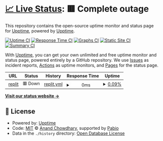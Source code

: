# [📈 Live Status](https://demo.upptime.js.org): <!--live status--> **🟥 Complete outage**

This repository contains the open-source uptime monitor and status page for [Upptime](https://upptime.js.org), powered by [Upptime](https://github.com/upptime/upptime).

[![Uptime CI](https://github.com/halfnother/upptime/workflows/Uptime%20CI/badge.svg)](https://github.com/halfnother/upptime/actions?query=workflow%3A%22Uptime+CI%22)
[![Response Time CI](https://github.com/halfnother/upptime/workflows/Response%20Time%20CI/badge.svg)](https://github.com/halfnother/upptime/actions?query=workflow%3A%22Response+Time+CI%22)
[![Graphs CI](https://github.com/halfnother/upptime/workflows/Graphs%20CI/badge.svg)](https://github.com/halfnother/upptime/actions?query=workflow%3A%22Graphs+CI%22)
[![Static Site CI](https://github.com/halfnother/upptime/workflows/Static%20Site%20CI/badge.svg)](https://github.com/halfnother/upptime/actions?query=workflow%3A%22Static+Site+CI%22)
[![Summary CI](https://github.com/halfnother/upptime/workflows/Summary%20CI/badge.svg)](https://github.com/halfnother/upptime/actions?query=workflow%3A%22Summary+CI%22)

With [Upptime](https://upptime.js.org), you can get your own unlimited and free uptime monitor and status page, powered entirely by a GitHub repository. We use [Issues](https://github.com/upptime/upptime/issues) as incident reports, [Actions](https://github.com/halfnother/upptime/actions) as uptime monitors, and [Pages](https://demo.upptime.js.org) for the status page.

<!--start: status pages-->
<!-- This summary is generated by Upptime (https://github.com/upptime/upptime) -->
<!-- Do not edit this manually, your changes will be overwritten -->
<!-- prettier-ignore -->
| URL | Status | History | Response Time | Uptime |
| --- | ------ | ------- | ------------- | ------ |
| <img alt="" src="https://icons.duckduckgo.com/ip3/494096ab-0c2a-4ac3-933f-0ffaa1d4ff70-00-2q0n8q7s5x8y1.riker.replit.dev.ico" height="13"> [replit](https://494096ab-0c2a-4ac3-933f-0ffaa1d4ff70-00-2q0n8q7s5x8y1.riker.replit.dev/) | 🟥 Down | [replit.yml](https://github.com/halfnother/upptime/commits/HEAD/history/replit.yml) | <details><summary><img alt="Response time graph" src="./graphs/replit/response-time-week.png" height="20"> 0ms</summary><br><a href="https://halfnother.github.io/upptime/history/replit"><img alt="Response time 0" src="https://img.shields.io/endpoint?url=https%3A%2F%2Fraw.githubusercontent.com%2Fhalfnother%2Fupptime%2FHEAD%2Fapi%2Freplit%2Fresponse-time.json"></a><br><a href="https://halfnother.github.io/upptime/history/replit"><img alt="24-hour response time 0" src="https://img.shields.io/endpoint?url=https%3A%2F%2Fraw.githubusercontent.com%2Fhalfnother%2Fupptime%2FHEAD%2Fapi%2Freplit%2Fresponse-time-day.json"></a><br><a href="https://halfnother.github.io/upptime/history/replit"><img alt="7-day response time 0" src="https://img.shields.io/endpoint?url=https%3A%2F%2Fraw.githubusercontent.com%2Fhalfnother%2Fupptime%2FHEAD%2Fapi%2Freplit%2Fresponse-time-week.json"></a><br><a href="https://halfnother.github.io/upptime/history/replit"><img alt="30-day response time 0" src="https://img.shields.io/endpoint?url=https%3A%2F%2Fraw.githubusercontent.com%2Fhalfnother%2Fupptime%2FHEAD%2Fapi%2Freplit%2Fresponse-time-month.json"></a><br><a href="https://halfnother.github.io/upptime/history/replit"><img alt="1-year response time 0" src="https://img.shields.io/endpoint?url=https%3A%2F%2Fraw.githubusercontent.com%2Fhalfnother%2Fupptime%2FHEAD%2Fapi%2Freplit%2Fresponse-time-year.json"></a></details> | <details><summary><a href="https://halfnother.github.io/upptime/history/replit">0.09%</a></summary><a href="https://halfnother.github.io/upptime/history/replit"><img alt="All-time uptime 0.09%" src="https://img.shields.io/endpoint?url=https%3A%2F%2Fraw.githubusercontent.com%2Fhalfnother%2Fupptime%2FHEAD%2Fapi%2Freplit%2Fuptime.json"></a><br><a href="https://halfnother.github.io/upptime/history/replit"><img alt="24-hour uptime 0.09%" src="https://img.shields.io/endpoint?url=https%3A%2F%2Fraw.githubusercontent.com%2Fhalfnother%2Fupptime%2FHEAD%2Fapi%2Freplit%2Fuptime-day.json"></a><br><a href="https://halfnother.github.io/upptime/history/replit"><img alt="7-day uptime 0.09%" src="https://img.shields.io/endpoint?url=https%3A%2F%2Fraw.githubusercontent.com%2Fhalfnother%2Fupptime%2FHEAD%2Fapi%2Freplit%2Fuptime-week.json"></a><br><a href="https://halfnother.github.io/upptime/history/replit"><img alt="30-day uptime 0.09%" src="https://img.shields.io/endpoint?url=https%3A%2F%2Fraw.githubusercontent.com%2Fhalfnother%2Fupptime%2FHEAD%2Fapi%2Freplit%2Fuptime-month.json"></a><br><a href="https://halfnother.github.io/upptime/history/replit"><img alt="1-year uptime 0.09%" src="https://img.shields.io/endpoint?url=https%3A%2F%2Fraw.githubusercontent.com%2Fhalfnother%2Fupptime%2FHEAD%2Fapi%2Freplit%2Fuptime-year.json"></a></details>

<!--end: status pages-->

[**Visit our status website →**](https://demo.upptime.js.org)

## 📄 License

- Powered by: [Upptime](https://github.com/upptime/upptime)
- Code: [MIT](./LICENSE) © [Anand Chowdhary](https://anandchowdhary.com), supported by [Pabio](https://pabio.com)
- Data in the `./history` directory: [Open Database License](https://opendatacommons.org/licenses/odbl/1-0/)
